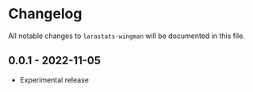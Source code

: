 # Changelog

All notable changes to `larastats-wingman` will be documented in this file.

## 0.0.1 - 2022-11-05

- Experimental release

